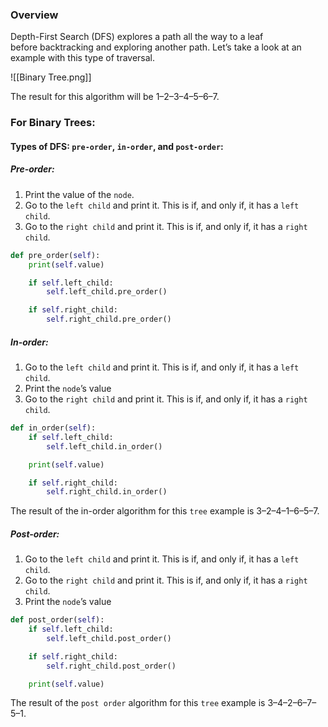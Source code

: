 ### Overview
Depth-First Search (DFS) explores a path all the way to a leaf before backtracking and exploring another path. Let’s take a look at an example with this type of traversal.

![[Binary Tree.png]]

The result for this algorithm will be 1–2–3–4–5–6–7.

### For Binary Trees:
#### Types of **DFS**: `pre-order`, `in-order`, and `post-order`:

##### Pre-order:
1. Print the value of the `node`.
2. Go to the `left child` and print it. This is if, and only if, it has a `left child`.
3. Go to the `right child` and print it. This is if, and only if, it has a `right child`.

```python
def pre_order(self):
    print(self.value)

    if self.left_child:
        self.left_child.pre_order()

    if self.right_child:
        self.right_child.pre_order()
```
##### In-order:
1. Go to the `left child` and print it. This is if, and only if, it has a `left child`.
2. Print the `node`’s value
3. Go to the `right child` and print it. This is if, and only if, it has a `right child`.

```python
def in_order(self):
    if self.left_child:
        self.left_child.in_order()

    print(self.value)

    if self.right_child:
        self.right_child.in_order()
```

The result of the in-order algorithm for this `tree` example is 3–2–4–1–6–5–7.

##### Post-order:

1. Go to the `left child` and print it. This is if, and only if, it has a `left child`.
2. Go to the `right child` and print it. This is if, and only if, it has a `right child`.
3. Print the `node`’s value

```python
def post_order(self):
    if self.left_child:
        self.left_child.post_order()

    if self.right_child:
        self.right_child.post_order()

    print(self.value)
```

The result of the `post order` algorithm for this `tree` example is 3–4–2–6–7–5–1.